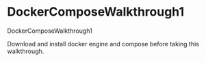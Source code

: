 # DockerComposeWalkthrough1
DockerComposeWalkthrough1

Download and install docker engine and compose before taking this walkthrough.

